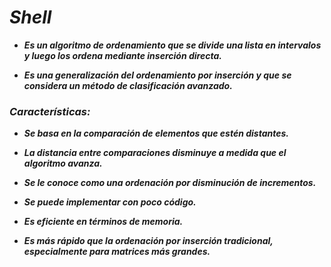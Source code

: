 # **_Shell_**

- **_Es un algoritmo de ordenamiento que se divide una lista en intervalos y luego los ordena mediante inserción directa._**
  
- **_Es una generalización del ordenamiento por inserción y que se considera un método de clasificación avanzado._** 

### **_Características:_**

- **_Se basa en la comparación de elementos que estén distantes._**
  
- **_La distancia entre comparaciones disminuye a medida que el algoritmo avanza._**
  
- **_Se le conoce como una ordenación por disminución de incrementos._**
  
- **_Se puede implementar con poco código._**
  
- **_Es eficiente en términos de memoria._**

- **_Es más rápido que la ordenación por inserción tradicional, especialmente para matrices más grandes._**
